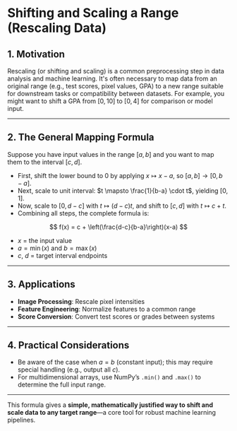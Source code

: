# **Shifting and Scaling a Range (Rescaling Data)**

## **1. Motivation**

Rescaling (or shifting and scaling) is a common preprocessing step in data analysis and machine learning. It's often necessary to map data from an original range (e.g., test scores, pixel values, GPA) to a new range suitable for downstream tasks or compatibility between datasets. For example, you might want to shift a GPA from $[0, 10]$ to $[0, 4]$ for comparison or model input.

---

## **2. The General Mapping Formula**

Suppose you have input values in the range $[a, b]$ and you want to map them to the interval $[c, d]$.

- First, shift the lower bound to $0$ by applying $x \mapsto x - a$, so $[a, b] \rightarrow [0, b-a]$.
- Next, scale to unit interval: $t \mapsto \frac{1}{b-a} \cdot t$, yielding $[0, 1]$.
- Now, scale to $[0, d-c]$ with $t \mapsto (d-c)t$, and shift to $[c, d]$ with $t \mapsto c + t$.
- Combining all steps, the complete formula is:

$$
    f(x) = c + \left(\frac{d-c}{b-a}\right)(x-a)
$$

- $x$ = the input value
- $a = \min(x)$ and $b = \max(x)$
- $c$, $d$ = target interval endpoints

---

## **3. Applications**
- **Image Processing**: Rescale pixel intensities
- **Feature Engineering**: Normalize features to a common range
- **Score Conversion**: Convert test scores or grades between systems

---

## **4. Practical Considerations**
- Be aware of the case when $a = b$ (constant input); this may require special handling (e.g., output all $c$).
- For multidimensional arrays, use NumPy’s `.min()` and `.max()` to determine the full input range.

---

This formula gives a **simple, mathematically justified way to shift and scale data to any target range**—a core tool for robust machine learning pipelines.
